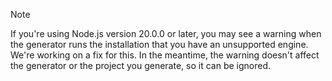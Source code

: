 > [!NOTE]
> If you're using Node.js version 20.0.0 or later, you may see a warning when the generator runs the installation that you have an unsupported engine. We're working on a fix for this. In the meantime, the warning doesn't affect the generator or the project you generate, so it can be ignored.